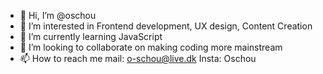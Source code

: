 - 👋 Hi, I’m @oschou
- 👀 I’m interested in Frontend development, UX design, Content Creation
- 🌱 I’m currently learning JavaScript
- 💞️ I’m looking to collaborate on making coding more mainstream
- 📫 How to reach me mail: o-schou@live.dk Insta: Oschou

<!---
oschou/oschou is a ✨ special ✨ repository because its `README.md` (this file) appears on your GitHub profile.
You can click the Preview link to take a look at your changes.
--->
